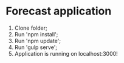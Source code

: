 Forecast application
============

1. Clone folder;
2. Run 'npm install';
3. Run 'npm update';
4. Run 'gulp serve';
5. Application is running on localhost:3000!